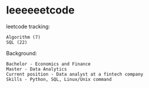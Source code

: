 # leeeeeetcode
leetcode tracking:
    
    Algorithm (7)
    SQL (22)


Background:
    
    Bachelor - Economics and Finance
    Master - Data Analytics
    Current position - Data analyst at a fintech company
    Skills - Python, SQL, Linux/Unix command
